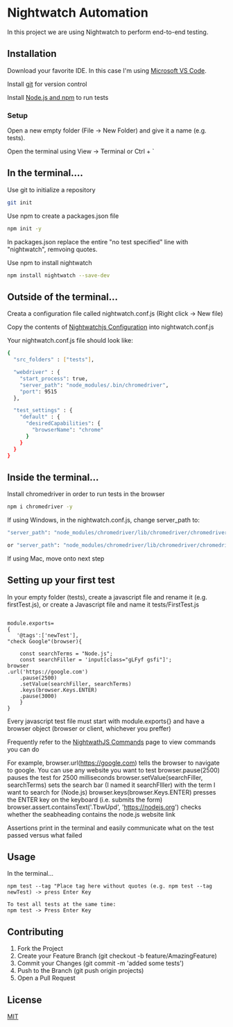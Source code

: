 # Nightwatch Automation

In this project we are using Nightwatch to perform end-to-end testing.

## Installation

Download your favorite IDE. In this case I'm using [Microsoft VS Code](https://code.visualstudio.com/download).

Install [git](https://git-scm.com/) for version control

Install [Node.js and npm](https://nodejs.org/en/) to run tests

### Setup
Open a new empty folder (File -> New Folder) and give it a name (e.g. tests).

Open the terminal using View -> Terminal or Ctrl + `

## In the terminal....

Use git to initialize a repository

```bash
git init
```

Use npm to create a packages.json file

```bash
npm init -y
```

In packages.json replace the entire "no test specified" line with "nightwatch", remvoing quotes.





Use npm to install nightwatch

```bash
npm install nightwatch --save-dev
```

## Outside of the terminal...

Creata a configuration file called nightwatch.conf.js (Right click -> New file)

Copy the contents of [Nightwatchjs Configuration](https://nightwatchjs.org/gettingstarted/configuration/) into nightwatch.conf.js


Your nightwatch.conf.js file should look like:
```bash
{
  "src_folders" : ["tests"],

  "webdriver" : {
    "start_process": true,
    "server_path": "node_modules/.bin/chromedriver",
    "port": 9515
  },

  "test_settings" : {
    "default" : {
      "desiredCapabilities": {
        "browserName": "chrome"
      }
    }
  }
}
```

## Inside the terminal...

Install chromedriver in order to run tests in the browser
```bash
npm i chromedriver -y
```



If using Windows, in the nightwatch.conf.js, change server_path to: 

```bash
"server_path": "node_modules/chromedriver/lib/chromedriver/chromedriver"

or "server_path": "node_modules/chromedriver/lib/chromedriver/chromedriver.exe"

```

If using Mac, move onto next step




## Setting up your first test

In your empty folder (tests), create a javascript file and rename it (e.g. firstTest.js), or create a Javascript file and name it tests/FirstTest.js

``` Sample Layout

module.exports=
{
   '@tags':['newTest'],
"check Google"(browser){

    const searchTerms = "Node.js";
    const searchFiller = 'input[class="gLFyf gsfi"]';
browser
.url('https://google.com')
    .pause(2500)
    .setValue(searchFiller, searchTerms)
    .keys(browser.Keys.ENTER)
    .pause(3000)
    }
}
```

Every javascript test file must start with module.exports{} and have a browser object (browser or client, whichever you preffer)

Frequently refer to the [NightwathJS Commands](https://nightwatchjs.org/api/commands/) page to view commands you can do

For example,
browser.url(https://google.com) tells the browser to navigate to google. You can use any website you want to test 
browser.pause(2500) pauses the test for 2500 milliseconds
browser.setValue(searchFiller, searchTerms) sets the search bar (I named it searchFIller) with the term I want to search for (Node.js)
browser.keys(browser.Keys.ENTER) presses the ENTER key on the keyboard (i.e. submits the form)
browser.assert.containsText('.TbwUpd', 'https://nodejs.org') checks whether the seabheading contains the node.js website link


Assertions print in the terminal and easily communicate what on the test passed versus what failed




## Usage
 In the terminal...
```
npm test --tag "Place tag here without quotes (e.g. npm test --tag newTest) -> press Enter Key

To test all tests at the same time:
npm test -> Press Enter Key
```


## Contributing
1. Fork the Project
2. Create your Feature Branch (git checkout -b feature/AmazingFeature)
3. Commit your Changes (git commit -m 'added some tests')
4. Push to the Branch (git push origin projects)
5. Open a Pull Request

## License
[MIT](https://choosealicense.com/licenses/mit/)